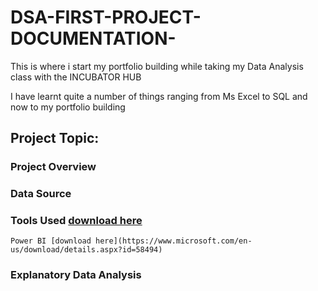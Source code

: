 # DSA-FIRST-PROJECT-DOCUMENTATION-

This is where i start my portfolio building while taking my Data Analysis class with the INCUBATOR HUB 

I have learnt quite a number of things ranging from Ms Excel to SQL and now to my portfolio building 

## Project Topic:

### Project Overview 

### Data Source 

### Tools Used [download here](https//www.microsoft.com)
    Power BI [download here](https://www.microsoft.com/en-us/download/details.aspx?id=58494)

### Explanatory Data Analysis 








